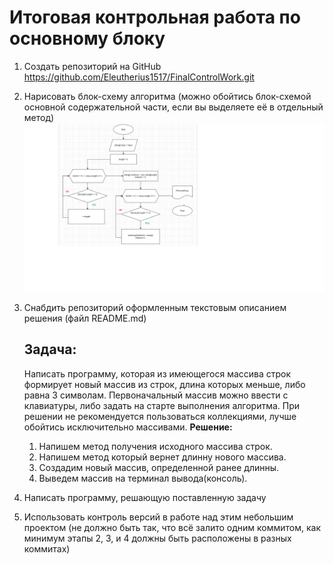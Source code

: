 # Итоговая контрольная работа по основному блоку

1. Создать репозиторий на GitHub
   https://github.com/Eleutherius1517/FinalControlWork.git
2. Нарисовать блок-схему алгоритма (можно обойтись блок-схемой основной содержательной части, если вы выделяете её в отдельный метод)
   ![Изображение блок-схемы](FlowChart.png)
3. Снабдить репозиторий оформленным текстовым описанием решения (файл README.md)
    ## Задача: 
    Написать программу, которая из имеющегося массива строк формирует новый массив из строк, длина которых меньше, либо равна 3 символам. Первоначальный массив можно ввести с клавиатуры, либо задать на старте выполнения алгоритма. При решении не рекомендуется пользоваться коллекциями, лучше обойтись исключительно массивами.
    **Решение:**
    1. Напишем метод получения исходного массива строк.
    2. Напишем метод который вернет длинну нового массива.
    3. Создадим новый массив, определенной ранее длинны.
    4. Выведем массив на терминал вывода(консоль).

4. Написать программу, решающую поставленную задачу
5. Использовать контроль версий в работе над этим небольшим проектом (не должно быть так, что всё залито одним коммитом, как минимум   этапы 2, 3, и 4 должны быть расположены в разных коммитах)


